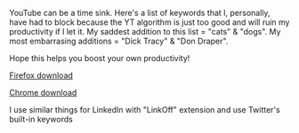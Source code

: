 YouTube can be a time sink. Here's a list of keywords that I, personally, have had to block because the YT algorithm is just too good and will ruin my productivity if I let it. My saddest addition to this list = "cats" & "dogs". My most embarrasing additions = "Dick Tracy" & "Don Draper".

Hope this helps you boost your own productivity! 

[Firefox download](https://addons.mozilla.org/en-US/firefox/addon/blocktube)

[Chrome download](https://chrome.google.com/webstore/detail/blocktube)

I use similar things for LinkedIn with "LinkOff" extension and use Twitter's built-in keywords
